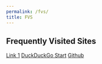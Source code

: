 ```yaml
---
permalink: /fvs/
title: FVS
---
```


## Frequently Visited Sites

[Link 1](https://www.example.com)
[DuckDuckGo Start](https://start.duckduckgo.com)
[Github](https://www.github.com)
